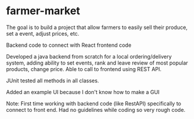 # farmer-market
The goal is to build a project that allow farmers to easily sell their produce, set a event, adjust prices, etc.

Backend code to connect with React frontend code

Developed a java backend from scratch for a local ordering/delivery system, adding ability to set events, rank and leave review of most popular products, change price.
Able to call to frontend using REST API.

JUnit tested all methods in all classes.

Added an example UI because I don't know how to make a GUI

Note: First time working with backend code (like RestAPI) specifically to connect to front end. 
Had no guidelines while coding so very rough code.

